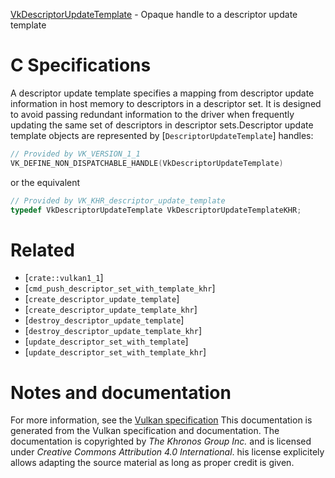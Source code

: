 [VkDescriptorUpdateTemplate](https://www.khronos.org/registry/vulkan/specs/1.3-extensions/man/html/VkDescriptorUpdateTemplate.html) - Opaque handle to a descriptor update template

# C Specifications
A descriptor update template specifies a mapping from descriptor update
information in host memory to descriptors in a descriptor set.
It is designed to avoid passing redundant information to the driver when
frequently updating the same set of descriptors in descriptor sets.Descriptor update template objects are represented by
[`DescriptorUpdateTemplate`] handles:
```c
// Provided by VK_VERSION_1_1
VK_DEFINE_NON_DISPATCHABLE_HANDLE(VkDescriptorUpdateTemplate)
```
or the equivalent
```c
// Provided by VK_KHR_descriptor_update_template
typedef VkDescriptorUpdateTemplate VkDescriptorUpdateTemplateKHR;
```

# Related
- [`crate::vulkan1_1`]
- [`cmd_push_descriptor_set_with_template_khr`]
- [`create_descriptor_update_template`]
- [`create_descriptor_update_template_khr`]
- [`destroy_descriptor_update_template`]
- [`destroy_descriptor_update_template_khr`]
- [`update_descriptor_set_with_template`]
- [`update_descriptor_set_with_template_khr`]

# Notes and documentation
For more information, see the [Vulkan specification](https://www.khronos.org/registry/vulkan/specs/1.3-extensions/html/vkspec.html)
This documentation is generated from the Vulkan specification and documentation.
The documentation is copyrighted by *The Khronos Group Inc.* and is licensed under *Creative Commons Attribution 4.0 International*.
his license explicitely allows adapting the source material as long as proper credit is given.
        